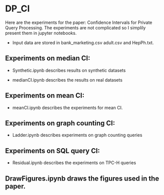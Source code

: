 # DP_CI
Here are the experiments for the paper: Confidence Intervals for Private Query Processing. The experiments are not complicated so I simplily present them in jupyter notebooks.

* Input data are stored in bank_marketing.csv adult.csv and HepPh.txt.

## Experiments on median CI:
  
* Synthetic.ipynb describes results on synthetic datasets
  
* medianCI.ipynb describes the results on real datasets

## Experiments on mean CI:
* meanCI.ipynb describes the experiments for mean CI.
  
##  Experiments on graph counting CI:
* Ladder.ipynb describes experiments on graph counting queries

##  Experiments on SQL query CI:
* Residual.ipynb describes the experiments on TPC-H queries


## DrawFigures.ipynb draws the figures used in the paper.
